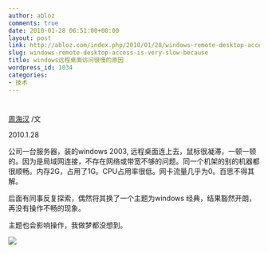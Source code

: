 ```yaml
---
author: abloz
comments: true
date: 2010-01-28 06:51:00+00:00
layout: post
link: http://abloz.com/index.php/2010/01/28/windows-remote-desktop-access-is-very-slow-because/
slug: windows-remote-desktop-access-is-very-slow-because
title: windows远程桌面访问很慢的原因
wordpress_id: 1034
categories:
- 技术
---
```


#  					 				

				

 					  					  					

[周海汉](http://blog.csdn.net/ablo_zhou) /文

2010.1.28

 

公司一台服务器，装的windows 2003, 远程桌面连上去，鼠标很凝滞，一顿一顿的。因为是局域网连接，不存在网络或带宽不够的问题。同一个机架的别的机器都很顺畅。内存2G，占用了1G。CPU占用率很低。网卡流量几乎为0。百思不得其解。

 

后面有同事反复探索，偶然将其换了一个主题为windows 经典，结果豁然开朗，再没有操作不畅的现象。

 

主题也会影响操作，我做梦都没想到。

  
  


![](http://img.zemanta.com/pixy.gif?x-id=00b1c1a2-e5d4-819b-91a7-02d8cca5b580)
